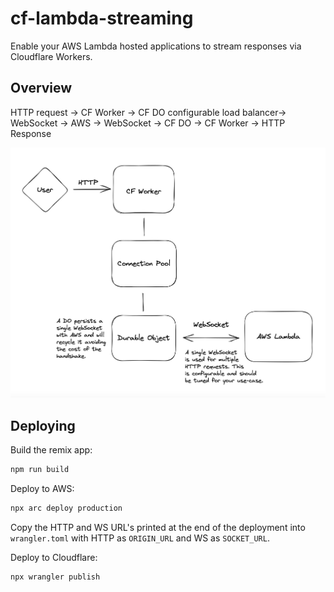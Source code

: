# cf-lambda-streaming

Enable your AWS Lambda hosted applications to stream responses via Cloudflare Workers.

## Overview

HTTP request -> CF Worker -> CF DO configurable load balancer-> WebSocket -> AWS -> WebSocket -> CF DO -> CF Worker -> HTTP Response

![Architecture diagram](./overview.png)

## Deploying

Build the remix app:

```sh
npm run build
```

Deploy to AWS:

```sh
npx arc deploy production
```

Copy the HTTP and WS URL's printed at the end of the deployment into `wrangler.toml`
with HTTP as `ORIGIN_URL` and WS as `SOCKET_URL`.

Deploy to Cloudflare:

```sh
npx wrangler publish
```
